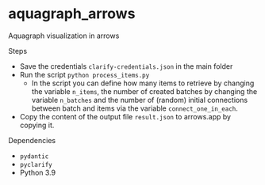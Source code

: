 # aquagraph_arrows
Aquagraph visualization in arrows

Steps
- Save the credentials `clarify-credentials.json` in the main folder
- Run the script `python process_items.py`
  - In the script you can define how many items to retrieve by changing the variable `n_items`, the number of created batches by changing the variable `n_batches` and the number of (random) initial connections between batch and items via the variable `connect_one_in_each`.
- Copy the content of the output file `result.json` to arrows.app by copying it.

Dependencies
- `pydantic`
- `pyclarify`
- Python 3.9
